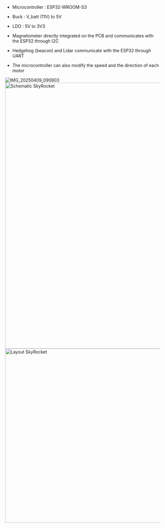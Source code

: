 - Microcontroller : ESP32-WROOM-S3

- Buck : V_batt (11V) to 5V

- LDO : 5V to 3V3

- Magnetometer directly integrated on the PCB and communicates with the ESP32 through I2C

- Hedgehog (beacon) and Lidar communicate with the ESP32 through UART

- The microcontroller can also modify the speed and the direction of each motor


![IMG_20250409_090803](https://github.com/Templatew/SkyRocket/blob/main/PCB/SkyRocket_PCB/IMG_20250409_113934.jpg)
<img width="863" alt="Schematic SkyRocket" src="https://github.com/Templatew/SkyRocket/blob/main/PCB/SkyRocket_PCB/Schematic%20SkyRocket.png" />
<img width="565" alt="Layout SkyRocket" src="https://github.com/Templatew/SkyRocket/blob/main/PCB/SkyRocket_PCB/Layout%20SkyRocket.png" />
